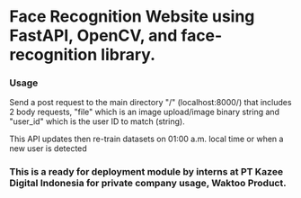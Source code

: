 # Face Recognition Website using FastAPI, OpenCV, and face-recognition library.

### Usage
Send a post request to the main directory "/" (localhost:8000/) that includes 2 body requests, "file" which is an image upload/image binary string and "user_id" which is the user ID to match (string).

This API updates then re-train datasets on 01:00 a.m. local time or when a new user is detected 

### This is a ready for deployment module by interns at PT Kazee Digital Indonesia for private company usage, Waktoo Product.
